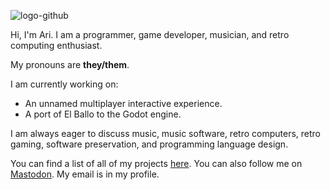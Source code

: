 ![logo-github](https://user-images.githubusercontent.com/48262530/173964536-33d2cfa8-e8be-402e-a045-cf47160a69b7.png)

Hi, I'm Ari. I am a programmer, game developer, musician, and retro computing enthusiast.

My pronouns are **they/them**.

I am currently working on:

* An unnamed multiplayer interactive experience.
* A port of El Ballo to the Godot engine.

I am always eager to discuss music, music software, retro computers, retro gaming, software preservation, and programming language design.

You can find a list of all of my projects [here](https://ahribellah.space). You can also follow me on <a rel="me" href="https://tech.lgbt/@atilde">Mastodon</a>. My email is in my profile.
